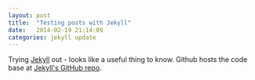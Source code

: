 ```yaml
---
layout: post
title:  "Testing posts with Jekyll"
date:   2014-02-19 21:14:09
categories: jekyll update
---
```


Trying [Jekyll][jekyll] out - looks like a useful thing to know. Github hosts the code base at [Jekyll's GitHub repo][jekyll-gh].

[jekyll-gh]: https://github.com/mojombo/jekyll
[jekyll]:    http://jekyllrb.com

